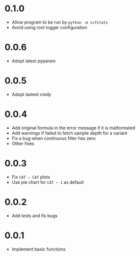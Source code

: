# 0.1.0
- Allow program to be run by `python -m vcfstats`
- Avoid using root logger configuration

# 0.0.6
- Adopt latest pyparam

# 0.0.5
- Adopt lastest cmdy

# 0.0.4
- Add original formula in the error message if it is malformated
- Add warnings if failed to fetch sample depth for a variant
- Fix a bug when continuous filter has zero
- Other fixes

# 0.0.3
- Fix `CAT ~ CAT` plots
- Use pie chart for `CAT ~ 1` as default

# 0.0.2
- Add tests and fix bugs

# 0.0.1
- Implement basic functions
